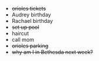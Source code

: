 * ~~orioles tickets~~
* Audrey birthday
* Rachael birthday
* ~~set up pool~~
* haircut 
* call mom
* ~~orioles parking~~
* ~~why am I in Bethesda next week?~~
